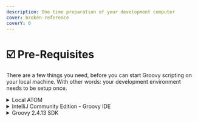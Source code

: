 ```yaml
---
description: One time preparation of your development computer
cover: broken-reference
coverY: 0
---
```


# ☑️ Pre-Requisites

There are a few things you need, before you can start Groovy scripting on your local machine. With other words: your development environment needs to be setup once.

<details>

<summary>Local ATOM</summary>

First of all, you need a local ATOM on your machine. There is no need to start the ATOM, but for local debugging Groovy will need to resolve:

* the ATOM’s binaries (Boomi’s Java libraries) and
* the bundled Java Run-Time (JRE).

[install-a-local-atom.md](../readme/pre-requisites-7deb11c4cf894c33b76456ab85cad596/install-a-local-atom.md "mention")

</details>

<details>

<summary>IntelliJ Community Edition - Groovy IDE</summary>

MGF4Boomi has been developed and tested with [**JetBrains IntelliJ IDEA**](https://www.jetbrains.com/idea/download/#section=windows) - the **Community Edition** is good enough -> **download and install** ! All provided project templates have been built for _IntelliJ IDEA_. If you chose another IDE you will have to adjust your project setup according to it.

</details>

<details>

<summary>Groovy 2.4.13 SDK</summary>

Boomi Integration uses **Groovy v2.4.13** to run Groovy scripts, and because you will want to test and debug all your scripts under the same run-time conditions we need the right Groovy SDK for it (v1.5 is not supported).

Normally, the project configuration script takes care that you will have the right version installed. There is **no need to** [**install Groovy manually**](<Pre-Requisites 7deb11c4cf894c33b76456ab85cad596.md#groovy-2.4.13-sdk>).

</details>
